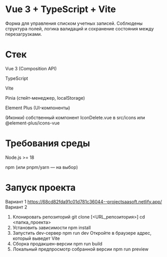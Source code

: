 # Vue 3 + TypeScript + Vite

Форма для управления списком учетных записей.
Соблюдены структура полей, логика валидаций и сохранение состояния между перезагрузками.

# Стек

Vue 3 (Composition API)

TypeScript

Vite

Pinia (стейт-менеджер, localStorage)

Element Plus (UI-компоненты)

(Иконки) собственный компонент IconDelete.vue в src/icons или @element-plus/icons-vue

# Требования среды

Node.js >= 18

npm (или pnpm/yarn — на выбор)
# Запуск проекта 
 Вариант 1
  https://68cd82fda91c01d781c36044--projectsaasoft.netlify.app/
 Вариант 2
 1) Клонировать репозиторий
git clone [<URL_репозитория>] cd <папка_проекта>
 2) Установить зависимости
npm install
 3) Запустить dev-сервер
npm run dev
Откройте в браузере адрес, который выведет Vite
4) Сборка продакшен-версии
npm run build
5) Локальный предпросмотр собранной версии
npm run preview
